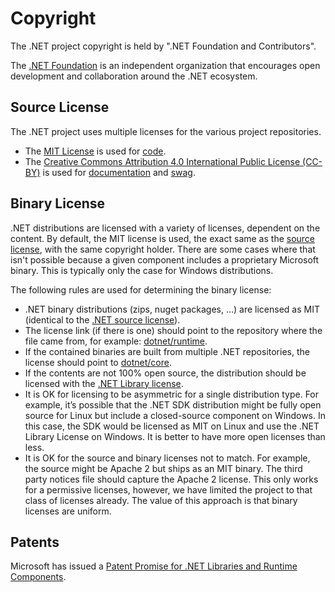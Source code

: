 Copyright
=========

The .NET project copyright is held by ".NET Foundation and Contributors".

The [.NET Foundation](http://www.dotnetfoundation.org/) is an independent organization that encourages open development and collaboration around the .NET ecosystem.

Source License
--------------

The .NET project uses multiple licenses for the various project repositories.

- The [MIT License](https://opensource.org/licenses/MIT) is used for [code](https://github.com/dotnet/runtime/).
- The [Creative Commons Attribution 4.0 International Public License (CC-BY)](https://creativecommons.org/licenses/by/4.0/) is used for [documentation](https://github.com/dotnet/docs/) and [swag](https://github.com/dotnet/swag).

Binary License
--------------

.NET distributions are licensed with a variety of licenses, dependent on the content. By default, the MIT license is used, the exact same as the [source license](https://github.com/dotnet/core/blob/master/LICENSE.TXT), with the same copyright holder. There are some cases where that isn't possible because a given component includes a proprietary Microsoft binary. This is typically only the case for Windows distributions.

The following rules are used for determining the binary license:

- .NET binary distributions (zips, nuget packages, …) are licensed as MIT (identical to the [.NET source license](https://github.com/dotnet/core/blob/master/LICENSE.TXT)).
- The license link (if there is one) should point to the repository where the file came from, for example: [dotnet/runtime](https://github.com/dotnet/runtime/blob/main/LICENSE.TXT).
- If the contained binaries are built from multiple .NET repositories, the license should point to [dotnet/core](https://github.com/dotnet/core/blob/master/LICENSE.TXT).
- If the contents are not 100% open source, the distribution should be licensed with the [.NET Library license](https://www.microsoft.com/net/dotnet_library_license.htm).
- It is OK for licensing to be asymmetric for a single distribution type. For example, it’s possible that the .NET SDK distribution might be fully open source for Linux but include a closed-source component on Windows. In this case, the SDK would be licensed as MIT on Linux and use the .NET Library License on Windows. It is better to have more open licenses than less.
- It is OK for the source and binary licenses not to match. For example, the source might be Apache 2 but ships as an MIT binary.  The third party notices file should capture the Apache 2 license. This only works for a permissive licenses, however, we have limited the project to that class of licenses already. The value of this approach is that binary licenses are uniform.

Patents
-------

Microsoft has issued a [Patent Promise for .NET Libraries and Runtime Components](/PATENTS.TXT).
